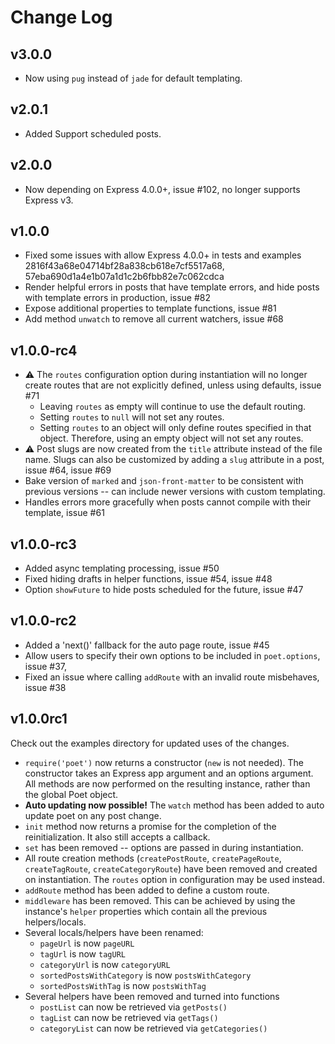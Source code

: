 # Change Log

## v3.0.0

* Now using `pug` instead of `jade` for default templating.

## v2.0.1

* Added Support scheduled posts.

## v2.0.0

* Now depending on Express 4.0.0+, issue #102, no longer supports Express v3.

## v1.0.0

* Fixed some issues with allow Express 4.0.0+ in tests and examples 2816f43a68e04714bf28a838cb618e7cf5517a68, 57eba690d1a4e1b07a1d1c2b6fbb82e7c062cdca
* Render helpful errors in posts that have template errors, and hide posts with template errors in production, issue #82
* Expose additional properties to template functions, issue #81 
* Add method `unwatch` to remove all current watchers, issue #68 

## v1.0.0-rc4
* :warning: The `routes` configuration option during instantiation will no longer create routes that are not explicitly defined, unless using defaults, issue #71
  * Leaving `routes` as empty will continue to use the default routing.
  * Setting `routes` to `null` will not set any routes.
  * Setting `routes` to an object will only define routes specified in that object. Therefore, using an empty object will not set any routes.
* :warning: Post slugs are now created from the `title` attribute instead of the file name. Slugs can also be customized by adding a `slug` attribute in a post, issue #64, issue #69
* Bake version of `marked` and `json-front-matter` to be consistent with previous versions -- can include newer versions with custom templating.
* Handles errors more gracefully when posts cannot compile with their template, issue #61

## v1.0.0-rc3

* Added async templating processing, issue #50
* Fixed hiding drafts in helper functions, issue #54, issue #48
* Option `showFuture` to hide posts scheduled for the future, issue #47

## v1.0.0-rc2

* Added a 'next()' fallback for the auto page route, issue #45 
* Allow users to specify their own options to be included in `poet.options`, issue #37,
* Fixed an issue where calling `addRoute` with an invalid route misbehaves, issue #38 

## v1.0.0rc1

Check out the examples directory for updated uses of the changes.

* `require('poet')` now returns a constructor (`new` is not needed). The constructor takes an Express app argument and an options argument. All methods are now performed on the resulting instance, rather than the global Poet object.
* **Auto updating now possible!** The `watch` method has been added to auto update poet on any post change.
* `init` method now returns a promise for the completion of the reinitialization. It also still accepts a callback.
* `set` has been removed -- options are passed in during instantiation.
* All route creation methods (`createPostRoute`, `createPageRoute`, `createTagRoute`, `createCategoryRoute`) have been removed and created on instantiation. The `routes` option in configuration may be used instead.
* `addRoute` method has been added to define a custom route.
* `middleware` has been removed. This can be achieved by using the instance's `helper` properties which contain all the previous helpers/locals.
* Several locals/helpers have been renamed:
  * `pageUrl` is now `pageURL`
  * `tagUrl` is now `tagURL`
  * `categoryUrl` is now `categoryURL`
  * `sortedPostsWithCategory` is now `postsWithCategory`
  * `sortedPostsWithTag` is now `postsWithTag`
* Several helpers have been removed and turned into functions
  * `postList` can now be retrieved via `getPosts()`
  * `tagList` can now be retrieved via `getTags()`
  * `categoryList` can now be retrieved via `getCategories()`
